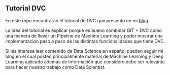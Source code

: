 ## Tutorial DVC

En este repo encontrarán el tutorial de DVC que presento en mi [blog](https://datacuber.cl/dvc/).

La idea del tutorial es explicar porque es bueno combinar GIT + DVC como una manera de llevar un Pipeline de Machine Learning y poder mostrar una implementación paso a paso de las distintas funcionalidades que tiene DVC.

Si les interesa leer contenido de Data Science en español pueden seguir mi blog en el cual posteo principalmente material de Machine Learning y Deep Learning aplicado además de información que considero debe ser relevante para hacer nuestro trabajo como Data Scientist.